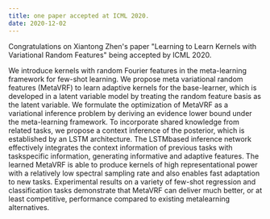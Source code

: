 ```yaml
---
title: one paper accepted at ICML 2020.
date: 2020-12-02
---
```


Congratulations on Xiantong Zhen's paper "Learning to Learn Kernels with Variational Random Features" being accepted by ICML 2020.

<!--more-->

We introduce kernels with random Fourier features in the meta-learning framework for few-shot learning. We propose meta variational random features (MetaVRF) to learn adaptive kernels for the base-learner, which is developed in a latent variable model by treating the random feature basis as the latent variable. We formulate the optimization of MetaVRF as a variational inference problem by deriving an evidence lower bound under the meta-learning framework. To incorporate shared knowledge from related tasks, we propose a context inference of the posterior, which is established by an LSTM architecture. The LSTMbased inference network effectively integrates the context information of previous tasks with taskspecific information, generating informative and adaptive features. The learned MetaVRF is able to produce kernels of high representational power with a relatively low spectral sampling rate and also enables fast adaptation to new tasks. Experimental results on a variety of few-shot regression and classification tasks demonstrate that MetaVRF can deliver much better, or at least competitive, performance compared to existing metalearning alternatives.
